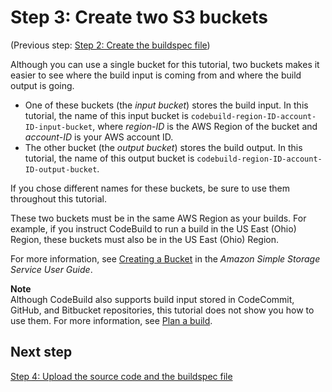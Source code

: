 # Step 3: Create two S3 buckets<a name="getting-started-input-bucket-console"></a>

\(Previous step: [Step 2: Create the buildspec file](getting-started-create-build-spec-console.md)\)

Although you can use a single bucket for this tutorial, two buckets makes it easier to see where the build input is coming from and where the build output is going\.
+ One of these buckets \(the *input bucket*\) stores the build input\. In this tutorial, the name of this input bucket is `codebuild-region-ID-account-ID-input-bucket`, where *region\-ID* is the AWS Region of the bucket and *account\-ID* is your AWS account ID\.
+ The other bucket \(the *output bucket*\) stores the build output\. In this tutorial, the name of this output bucket is `codebuild-region-ID-account-ID-output-bucket`\.

If you chose different names for these buckets, be sure to use them throughout this tutorial\.

These two buckets must be in the same AWS Region as your builds\. For example, if you instruct CodeBuild to run a build in the US East \(Ohio\) Region, these buckets must also be in the US East \(Ohio\) Region\.

For more information, see [Creating a Bucket](https://docs.aws.amazon.com/AmazonS3/latest/user-guide/create-bucket.html) in the *Amazon Simple Storage Service User Guide*\. 

**Note**  
Although CodeBuild also supports build input stored in CodeCommit, GitHub, and Bitbucket repositories, this tutorial does not show you how to use them\. For more information, see [Plan a build](planning.md)\.

## Next step<a name="getting-started-input-bucket-console-next"></a>

[Step 4: Upload the source code and the buildspec file](getting-started-upload-source-code-console.md)